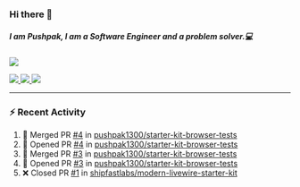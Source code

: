### Hi there 👋

##### I am Pushpak, I am a Software Engineer and a problem solver.💻

<a href='https://twitter.com/pushpak1300'><a href="https://pushpak1300.me/" target="_blank">
  <img src="https://img.shields.io/badge/website-%23E34F26.svg?&style=for-the-badge" />
</a> 
 
 <a href="https://twitter.com/pushpak1300" target="_blank">
  <img src="https://img.shields.io/badge/twitter-%231DA1F2.svg?&style=for-the-badge&logo=twitter&logoColor=white" />
</a> 

<a href="https://www.linkedin.com/in/pushpak-c-286b17b1/" target="_blank">
  <img src="https://img.shields.io/badge/linkedin-%230077B5.svg?&style=for-the-badge&logo=linkedin&logoColor=white" />
</a> 

<a href="https://dev.to/pushpak1300/" target="_blank">
  <img src="http://img.shields.io/badge/dev.to-gray?style=for-the-badge&logo=dev.to&?logoColor=white?logoWidth=100?label=" />
</a> 


</p>

---

### ⚡ Recent Activity

<!--START_SECTION:activity-->
1. 🎉 Merged PR [#4](https://github.com/pushpak1300/starter-kit-browser-tests/pull/4) in [pushpak1300/starter-kit-browser-tests](https://github.com/pushpak1300/starter-kit-browser-tests)
2. 💪 Opened PR [#4](https://github.com/pushpak1300/starter-kit-browser-tests/pull/4) in [pushpak1300/starter-kit-browser-tests](https://github.com/pushpak1300/starter-kit-browser-tests)
3. 🎉 Merged PR [#3](https://github.com/pushpak1300/starter-kit-browser-tests/pull/3) in [pushpak1300/starter-kit-browser-tests](https://github.com/pushpak1300/starter-kit-browser-tests)
4. 💪 Opened PR [#3](https://github.com/pushpak1300/starter-kit-browser-tests/pull/3) in [pushpak1300/starter-kit-browser-tests](https://github.com/pushpak1300/starter-kit-browser-tests)
5. ❌ Closed PR [#1](https://github.com/shipfastlabs/modern-livewire-starter-kit/pull/1) in [shipfastlabs/modern-livewire-starter-kit](https://github.com/shipfastlabs/modern-livewire-starter-kit)
<!--END_SECTION:activity-->
